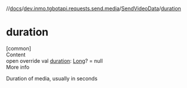 //[docs](../../../index.md)/[dev.inmo.tgbotapi.requests.send.media](../index.md)/[SendVideoData](index.md)/[duration](duration.md)



# duration  
[common]  
Content  
open override val [duration](duration.md): [Long](https://kotlinlang.org/api/latest/jvm/stdlib/kotlin/-long/index.html)? = null  
More info  


Duration of media, usually in seconds

  



